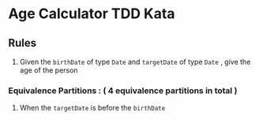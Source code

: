 # Age Calculator TDD Kata

## Rules

1. Given the `birthDate` of type `Date` and `targetDate` of type `Date` , give the age of the person

### Equivalence Partitions  :  ( 4 equivalence partitions in total )
1. When the `targetDate` is before the `birthDate`

